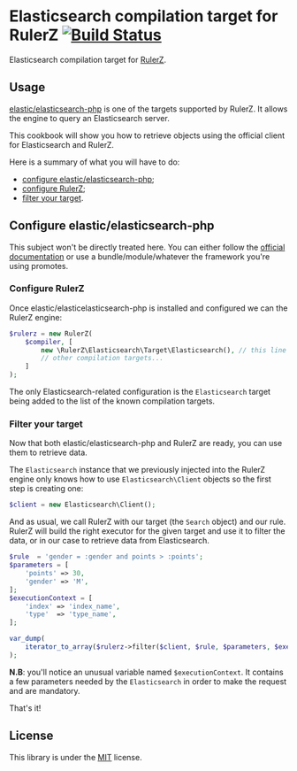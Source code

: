 # Elasticsearch compilation target for RulerZ [![Build Status](https://travis-ci.org/rulerz-php/elasticsearch.svg?branch=master)](https://travis-ci.org/rulerz-php/elasticsearch)

Elasticsearch compilation target for [RulerZ](https://github.com/K-Phoen/rulerz).

Usage
-----

[elastic/elasticsearch-php](https://github.com/elastic/elasticsearch-php) is one
of the targets supported by RulerZ. It allows the engine to query an Elasticsearch
server.

This cookbook will show you how to retrieve objects using the official client
for Elasticsearch and RulerZ.

Here is a summary of what you will have to do:

 * [configure elastic/elasticsearch-php](#configure-elasticelasticsearch-php);
 * [configure RulerZ](#configure-rulerz);
 * [filter your target](#filter-your-target).

## Configure elastic/elasticsearch-php

This subject won't be directly treated here. You can either follow the [official
documentation](http://www.elastic.co/guide/en/elasticsearch/client/php-api/current/_installation_2.html)
or use a bundle/module/whatever the framework you're using promotes.

### Configure RulerZ

Once elastic/elasticelasticsearch-php is installed and configured we can the RulerZ engine:

```php
$rulerz = new RulerZ(
    $compiler, [
        new \RulerZ\Elasticsearch\Target\Elasticsearch(), // this line is Elasticsearch-specific
        // other compilation targets...
    ]
);
```

The only Elasticsearch-related configuration is the `Elasticsearch` target being added to the
list of the known compilation targets.

### Filter your target

Now that both elastic/elasticsearch-php and RulerZ are ready, you can use them
to retrieve data.

The `Elasticsearch` instance that we previously injected into the RulerZ engine
only knows how to use `Elasticsearch\Client` objects so the first step is
creating one:

```php
$client = new Elasticsearch\Client();
```

And as usual, we call RulerZ with our target (the `Search` object) and our
rule.
RulerZ will build the right executor for the given target and use it to filter
the data, or in our case to retrieve data from Elasticsearch.

```php
$rule  = 'gender = :gender and points > :points';
$parameters = [
    'points' => 30,
    'gender' => 'M',
];
$executionContext = [
    'index' => 'index_name',
    'type'  => 'type_name',
];

var_dump(
    iterator_to_array($rulerz->filter($client, $rule, $parameters, $executionContext))
);
```

**N.B**: you'll notice an unusual variable named `$executionContext`. It
contains a few parameters needed by the `Elasticsearch` in order to make
the request and are mandatory.

That's it!

License
-------

This library is under the [MIT](LICENSE) license.

